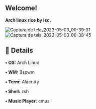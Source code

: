 ## Welcome!
**Arch linux rice by Isc.**

![Captura de tela_2023-05-03_00-39-31](https://user-images.githubusercontent.com/130581941/235813928-ccb061bf-377b-4960-bce5-9c9cc5b4c45d.png)
![Captura de tela_2023-05-03_00-38-45](https://user-images.githubusercontent.com/130581941/235813925-e4425159-e1fc-4a1a-bd12-6be90256dd53.png)

## 🌙 Details
**• OS:** Arch Linux 

**• WM:** Bspwm 

**• Term:** Alacritty 

**• Shell:** zsh 

**• Music Player:** cmus

